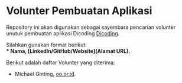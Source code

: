 # Volunter Pembuatan Aplikasi 
Repository ini akan digunakan  sebagai sayembara pencarian volunter unutuk pembuatan aplikasi Dicoding
[Dicoding](www.dicoding.com).<br>

Silahkan gunakan format berikut: <br>
**\* Nama, [LinkedIn/GitHub/Website](Alamat URL).**

Berikut adalah daftar Volunter yang diterima:
* Michael Ginting, [oo.or.id](https://oo.or.id).
  
